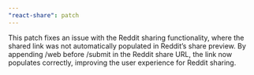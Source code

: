 ```yaml
---
"react-share": patch
---
```


This patch fixes an issue with the Reddit sharing functionality, where the shared link was not automatically populated in Reddit’s share preview. By appending /web before /submit in the Reddit share URL, the link now populates correctly, improving the user experience for Reddit sharing.
